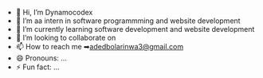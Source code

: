 - 👋 Hi, I’m Dynamocodex
- 👀 I’m aa intern in software programmming and website development
- 🌱 I’m currently learning software development and website development
- 💞️ I’m looking to collaborate on 
- 📫 How to reach me ➡adedbolarinwa3@gmail.com
- 😄 Pronouns: ...
- ⚡ Fun fact: ...

<!---
Dynamocodex/Dynamocodex is a ✨ special ✨ repository because its `README.md` (this file) appears on your GitHub profile.
You can click the Preview link to take a look at your changes.
--->

